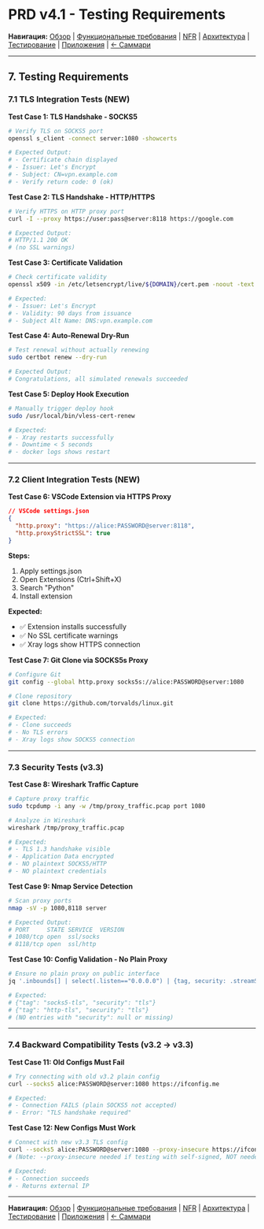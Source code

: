 # PRD v4.1 - Testing Requirements

**Навигация:** [Обзор](01_overview.md) | [Функциональные требования](02_functional_requirements.md) | [NFR](03_nfr.md) | [Архитектура](04_architecture.md) | [Тестирование](05_testing.md) | [Приложения](06_appendix.md) | [← Саммари](00_summary.md)

---

## 7. Testing Requirements

### 7.1 TLS Integration Tests (NEW)

**Test Case 1: TLS Handshake - SOCKS5**
```bash
# Verify TLS on SOCKS5 port
openssl s_client -connect server:1080 -showcerts

# Expected Output:
# - Certificate chain displayed
# - Issuer: Let's Encrypt
# - Subject: CN=vpn.example.com
# - Verify return code: 0 (ok)
```

**Test Case 2: TLS Handshake - HTTP/HTTPS**
```bash
# Verify HTTPS on HTTP proxy port
curl -I --proxy https://user:pass@server:8118 https://google.com

# Expected Output:
# HTTP/1.1 200 OK
# (no SSL warnings)
```

**Test Case 3: Certificate Validation**
```bash
# Check certificate validity
openssl x509 -in /etc/letsencrypt/live/${DOMAIN}/cert.pem -noout -text

# Expected:
# - Issuer: Let's Encrypt
# - Validity: 90 days from issuance
# - Subject Alt Name: DNS:vpn.example.com
```

**Test Case 4: Auto-Renewal Dry-Run**
```bash
# Test renewal without actually renewing
sudo certbot renew --dry-run

# Expected Output:
# Congratulations, all simulated renewals succeeded
```

**Test Case 5: Deploy Hook Execution**
```bash
# Manually trigger deploy hook
sudo /usr/local/bin/vless-cert-renew

# Expected:
# - Xray restarts successfully
# - Downtime < 5 seconds
# - docker logs shows restart
```

---

### 7.2 Client Integration Tests (NEW)

**Test Case 6: VSCode Extension via HTTPS Proxy**
```json
// VSCode settings.json
{
  "http.proxy": "https://alice:PASSWORD@server:8118",
  "http.proxyStrictSSL": true
}
```

**Steps:**
1. Apply settings.json
2. Open Extensions (Ctrl+Shift+X)
3. Search "Python"
4. Install extension

**Expected:**
- ✅ Extension installs successfully
- ✅ No SSL certificate warnings
- ✅ Xray logs show HTTPS connection

**Test Case 7: Git Clone via SOCKS5s Proxy**
```bash
# Configure Git
git config --global http.proxy socks5s://alice:PASSWORD@server:1080

# Clone repository
git clone https://github.com/torvalds/linux.git

# Expected:
# - Clone succeeds
# - No TLS errors
# - Xray logs show SOCKS5 connection
```

---

### 7.3 Security Tests (v3.3)

**Test Case 8: Wireshark Traffic Capture**
```bash
# Capture proxy traffic
sudo tcpdump -i any -w /tmp/proxy_traffic.pcap port 1080

# Analyze in Wireshark
wireshark /tmp/proxy_traffic.pcap

# Expected:
# - TLS 1.3 handshake visible
# - Application Data encrypted
# - NO plaintext SOCKS5/HTTP
# - NO plaintext credentials
```

**Test Case 9: Nmap Service Detection**
```bash
# Scan proxy ports
nmap -sV -p 1080,8118 server

# Expected Output:
# PORT     STATE SERVICE  VERSION
# 1080/tcp open  ssl/socks
# 8118/tcp open  ssl/http
```

**Test Case 10: Config Validation - No Plain Proxy**
```bash
# Ensure no plain proxy on public interface
jq '.inbounds[] | select(.listen=="0.0.0.0") | {tag, security: .streamSettings.security}' /opt/vless/config/xray_config.json

# Expected:
# {"tag": "socks5-tls", "security": "tls"}
# {"tag": "http-tls", "security": "tls"}
# (NO entries with "security": null or missing)
```

---

### 7.4 Backward Compatibility Tests (v3.2 → v3.3)

**Test Case 11: Old Configs Must Fail**
```bash
# Try connecting with old v3.2 plain config
curl --socks5 alice:PASSWORD@server:1080 https://ifconfig.me

# Expected:
# - Connection FAILS (plain SOCKS5 not accepted)
# - Error: "TLS handshake required"
```

**Test Case 12: New Configs Must Work**
```bash
# Connect with new v3.3 TLS config
curl --socks5 alice:PASSWORD@server:1080 --proxy-insecure https://ifconfig.me
# (Note: --proxy-insecure needed if testing with self-signed, NOT needed with Let's Encrypt)

# Expected:
# - Connection succeeds
# - Returns external IP
```

---

**Навигация:** [Обзор](01_overview.md) | [Функциональные требования](02_functional_requirements.md) | [NFR](03_nfr.md) | [Архитектура](04_architecture.md) | [Тестирование](05_testing.md) | [Приложения](06_appendix.md) | [← Саммари](00_summary.md)
